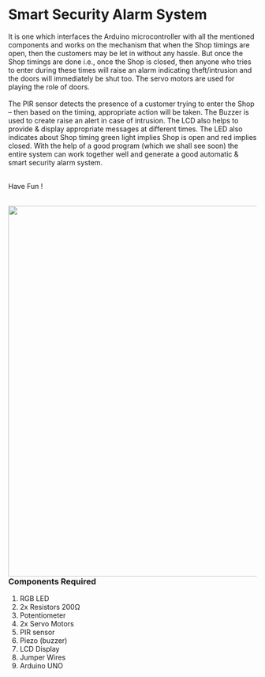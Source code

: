 <h1>Smart Security Alarm System</h1>

<div>
    <p>It is one which interfaces the Arduino microcontroller with all the mentioned components and works on the mechanism that when the Shop timings are open, then the customers may be let in without any hassle. But once the Shop timings are done i.e., once the Shop is closed, then anyone who tries to enter during these times will raise an alarm indicating theft/intrusion and the doors will immediately be shut too. The servo motors are used for playing the role of doors.<br><br> The PIR sensor detects the presence of a customer trying to enter the Shop – then based on the timing, appropriate action will be taken. The Buzzer is used to create raise an alert in case of intrusion. The LCD also helps to provide & display appropriate messages at different times. The LED also indicates about Shop timing green light implies Shop is open and red implies closed. With the help of a good program (which we shall see soon) the entire system can work together well and generate a good automatic & smart security alarm system.<br><br>
        
      
  Have Fun !</p>
    <br>
    <img width=750 align=right src="https://github.com/Zayd1602/Dive-into-Electronics/blob/main/Intermediate%201/Smart%20Security%20Alarm%20System/circuit.png">
  <h3>Components Required</h3>
  <ol>
    <li>RGB LED</li>
    <li>2x Resistors 200Ω</li>
    <li>Potentiometer</li>
    <li>2x Servo Motors</li>
    <li>PIR sensor</li>
    <li>Piezo (buzzer)</li>
    <li>LCD Display</li>
    <li>Jumper Wires</li>
    <li>Arduino UNO</li>
  </ol>
    
</div>

